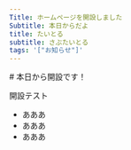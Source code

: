 ```yaml
---
Title: ホームページを開設しました
Subtitle: 本日からだよ
title: たいとる
subtitle: さぶたいとる
tags: '["お知らせ"]'
---
```

\# 本日から開設です！

開設テスト



* あああ
* あああ
* あああ